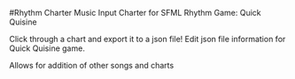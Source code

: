 #Rhythm Charter
Music Input Charter for SFML Rhythm Game: Quick Quisine

Click through a chart and export it to a json file!
Edit json file information for Quick Quisine game.

Allows for addition of other songs and charts
